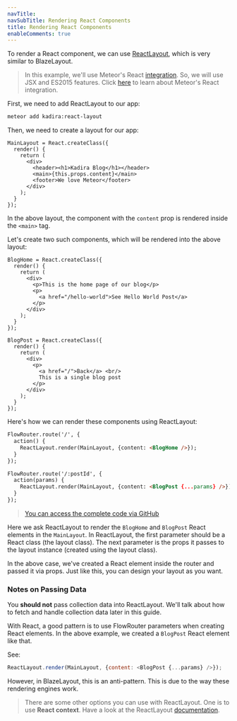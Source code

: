 ```yaml
---
navTitle: 
navSubTitle: Rendering React Components
title: Rendering React Components
enableComments: true
---
```


To render a React component, we can use [ReactLayout](https://github.com/kadirahq/meteor-react-layout), which is very similar to BlazeLayout.

> In this example, we'll use Meteor's React [integration](http://react-in-meteor.readthedocs.org/en/latest/). So, we will use JSX and ES2015 features. Click [here](http://react-in-meteor.readthedocs.org/en/latest/) to learn about Meteor's React integration.

First, we need to add ReactLayout to our app:

~~~bash
meteor add kadira:react-layout
~~~

Then, we need to create a layout for our app: 

~~~
MainLayout = React.createClass({
  render() {
    return (
      <div>
        <header><h1>Kadira Blog</h1></header>
        <main>{this.props.content}</main>
        <footer>We love Meteor</footer>
      </div>
    );
  }
});
~~~

In the above layout, the component with the `content` prop is rendered inside the `<main>` tag.

Let's create two such components, which will be rendered into the above layout:

~~~
BlogHome = React.createClass({
  render() {
    return (
      <div>
        <p>This is the home page of our blog</p>
        <p>
          <a href="/hello-world">See Hello World Post</a>
        </p>
      </div>
    );
  }
});
~~~

~~~
BlogPost = React.createClass({
  render() {
    return (
      <div>
        <p>
          <a href="/">Back</a> <br/>
          This is a single blog post
        </p>
      </div>
    );
  }
});
~~~

Here's how we can render these components using ReactLayout:

~~~html
FlowRouter.route('/', {
  action() {
    ReactLayout.render(MainLayout, {content: <BlogHome />});
  }
});

FlowRouter.route('/:postId', {
  action(params) {
    ReactLayout.render(MainLayout, {content: <BlogPost {...params} />});
  }
});
~~~

> [You can access the complete code via GitHub](https://github.com/flow-examples/flow-router-guide-example/tree/with-react)

Here we ask ReactLayout to render the `BlogHome` and `BlogPost` React elements in the `MainLayout`. In ReactLayout, the first parameter should be a React class (the layout class). The next parameter is the props it passes to the layout instance (created using the layout class).

In the above case, we've created a React element inside the router and passed it via props. Just like this, you can design your layout as you want.

### Notes on Passing Data

You **should not** pass collection data into ReactLayout. We'll talk about how to fetch and handle collection data later in this guide.

With React, a good pattern is to use FlowRouter parameters when creating React elements. In the above example, we created a `BlogPost` React element like that.

See:

~~~js
ReactLayout.render(MainLayout, {content: <BlogPost {...params} />});
~~~

However, in BlazeLayout, this is an anti-pattern. This is due to the way these rendering engines work.

> There are some other options you can use with ReactLayout. One is to use **React context**. Have a look at the ReactLayout [documentation](https://github.com/kadirahq/meteor-react-layout).
